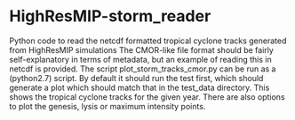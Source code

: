 # HighResMIP-storm_reader
Python code to read the netcdf formatted tropical cyclone tracks generated from HighResMIP simulations
The CMOR-like file format should be fairly self-explanatory in terms of metadata, but an example of reading this in netcdf is provided.
The script plot_storm_tracks_cmor.py can be run as a (python2.7) script. By default it should run the test first, which should generate a plot which should match that in the test_data directory. This shows the tropical cyclone tracks for the given year. There are also options to plot the genesis, lysis or maximum intensity points.


